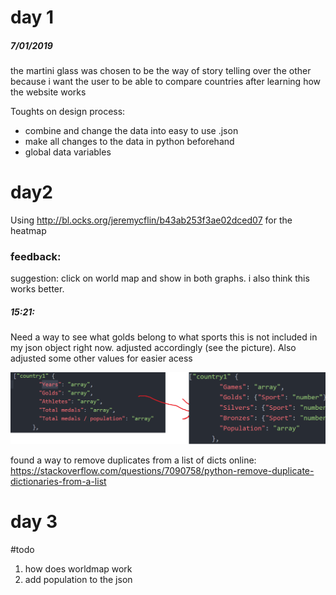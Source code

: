 # day 1
##### 7/01/2019
the martini glass was chosen to be the way of story telling over the other because i want the user to be able to compare countries after learning how the website works

Toughts on design process:
* combine and change the data into easy to use .json
* make all changes to the data in python beforehand
* global data variables

# day2

Using http://bl.ocks.org/jeremycflin/b43ab253f3ae02dced07 for the heatmap

### feedback:
suggestion: click on world map and show in both graphs.
i also think this works better.

##### 15:21:
Need a way to see what golds belong to what sports this is not included in my json object right now. adjusted accordingly (see the picture). Also adjusted some other values for easier acess

![pic](docs/jsonchange.png)

found a way to remove duplicates from a list of dicts online:
https://stackoverflow.com/questions/7090758/python-remove-duplicate-dictionaries-from-a-list

# day 3

#todo
1. how does worldmap work
2. add population to the json

